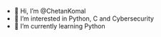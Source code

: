 - 👋 Hi, I’m @ChetanKomal
- 👀 I’m interested in Python, C and Cybersecurity
- 🌱 I’m currently learning Python

<!---
ChetanKomal/ChetanKomal is a ✨ special ✨ repository because its `README.md` (this file) appears on your GitHub profile.
You can click the Preview link to take a look at your changes.
--->
